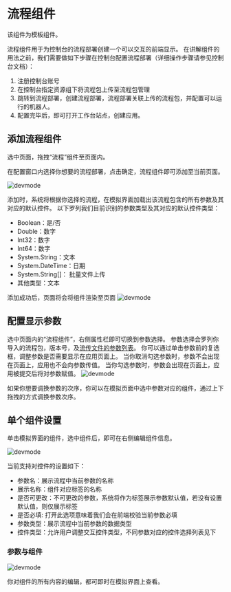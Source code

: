 # 流程组件
该组件为模板组件。

流程组件用于为控制台的流程部署创建一个可以交互的前端显示。
在讲解组件的用法之前，我们需要做如下步骤在控制台配置流程部署（详细操作步骤请参见控制台文档）：
1. 注册控制台账号
2. 在控制台指定资源组下将流程包上传至流程包管理
3. 跳转到流程部署，创建流程部署，流程部署关联上传的流程包，并配置可以运行的机器人。
4. 配置完毕后，即可打开工作台站点，创建应用。

## 添加流程组件
选中页面，拖拽“流程”组件至页面内。

在配置窗口内选择你想要的流程部署，点击确定，流程组件即可添加至当前页面。

![devmode](https://docimages.blob.core.chinacloudapi.cn/images/Kris/AppsV2/workflow1.png)

添加时，系统将根据你选择的流程，在模拟界面加载出该流程包含的所有参数及其对应的默认控件。
以下罗列我们目前识别的参数类型及其对应的默认控件类型：
- Boolean：是/否
- Double：数字
- Int32：数字
- Int64：数字
- System.String：文本	
- System.DateTime：日期	
- System.String[]： 批量文件上传	
- 其他类型：文本
 
添加成功后，页面将会将组件渲染至页面
![devmode](https://docimages.blob.core.chinacloudapi.cn/images/Kris/AppsV2/workflow2.png)

## 配置显示参数

选中页面内的“流程组件”，右侧属性栏即可切换到参数选择。
参数选择会罗列你导入的流程包，版本号，及[流传文件的参数列表](../../Studio/process/developProject/Arguments/Arguments.md)。
你可以通过单击参数前的复选框，调整参数是否需要显示在应用页面上。
当你取消勾选参数时，参数不会出现在页面上，应用也不会向参数传值。
当你勾选参数时，参数会出现在页面上，应用被提交后将对参数赋值。
![devmode](https://docimages.blob.core.chinacloudapi.cn/images/Kris/AppsV2/workflow3.png)

如果你想要调换参数的次序，你可以在模拟页面中选中参数对应的组件，通过上下拖拽的方式调换参数次序。

## 单个组件设置

单击模拟界面的组件，选中组件后，即可在右侧编辑组件信息。

![devmode](https://docimages.blob.core.chinacloudapi.cn/images/Kris/AppsV2/workflow4.png)

当前支持对控件的设置如下：
- 参数名：展示流程中当前参数的名称
- 展示名称：组件对应标签的名称
- 是否可更改：不可更改的参数，系统将作为标签展示参数默认值，若没有设置默认值，则仅展示标签
- 是否必填: 打开此选项意味着我们会在前端校验当前参数必填
- 参数类型：展示流程中当前参数的数据类型
- 控件类型：允许用户调整交互控件类型，不同参数对应的控件选择列表见下

### 参数与组件

![devmode](https://docimages.blob.core.chinacloudapi.cn/images/Kris/Apps/setcomponent1.png)


你对组件的所有内容的编辑，都可即时在模拟界面上查看。

